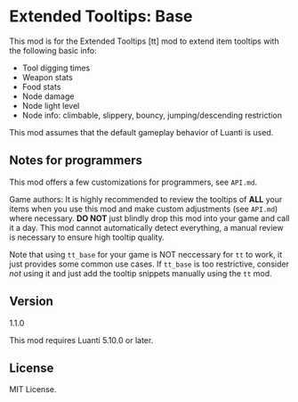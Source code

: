 # Extended Tooltips: Base
This mod is for the Extended Tooltips [tt] mod to extend item tooltips with the following
basic info:

* Tool digging times
* Weapon stats
* Food stats
* Node damage
* Node light level
* Node info: climbable, slippery, bouncy, jumping/descending restriction

This mod assumes that the default gameplay behavior of Luanti is used.

## Notes for programmers

This mod offers a few customizations for programmers, see `API.md`.

Game authors: It is highly recommended to review the tooltips of **ALL**
your items when you use this mod and make custom adjustments (see `API.md`)
where necessary. **DO NOT** just blindly drop this mod into your game
and call it a day. This mod cannot automatically detect everything, a
manual review is necessary to ensure high tooltip quality.

Note that using `tt_base` for your game is NOT neccessary for `tt` to
work, it just provides some common use cases. If `tt_base` is too
restrictive, consider *not* using it and just add the tooltip
snippets manually using the `tt` mod.

## Version
1.1.0

This mod requires Luanti 5.10.0 or later.

## License
MIT License.

